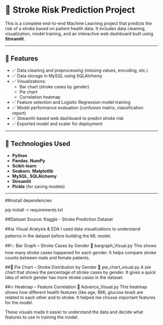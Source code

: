 # 🧠 Stroke Risk Prediction Project

This is a complete end-to-end Machine Learning project that predicts the risk of a stroke based on patient health data. It includes data cleaning, visualization, model training, and an interactive web dashboard built using **Streamlit**.

---

## 📌 Features

- ✅ Data cleaning and preprocessing (missing values, encoding, etc.)
- ✅ Data storage in MySQL using SQLAlchemy
- ✅ Visualizations:
  - Bar chart (stroke cases by gender)
  - Pie chart
  - Correlation heatmap
- ✅ Feature selection and Logistic Regression model training
- ✅ Model performance evaluation (confusion matrix, classification report)
- ✅ Streamlit-based web dashboard to predict stroke risk
- ✅ Exported model and scaler for deployment

---

## 🔧 Technologies Used

- **Python**
- **Pandas**, **NumPy**
- **Scikit-learn**
- **Seaborn**, **Matplotlib**
- **MySQL**, **SQLAlchemy**
- **Streamlit**
- **Pickle** (for saving models)

---
##install dependencies

pip install -r requirements.txt


##Dataset
Source: Kaggle - Stroke Prediction Dataset

##📊 Visual Analysis & EDA
I used data visualizations to understand patterns in the dataset before building the ML model.

##📉 Bar Graph – Stroke Cases by Gender
📄 bargraph_Visual.py
This shows how many stroke cases happened for each gender. It helps compare stroke counts between male and female patients.

##🥧 Pie Chart – Stroke Distribution by Gender
📄 pie_chart_visual.py
A pie chart that shows the percentage of stroke cases by gender. It gives a quick idea of which gender has more stroke cases in the dataset.

##🔥 Heatmap – Feature Correlation
📄 Advance_Visual.py
This heatmap shows how different health features (like age, BMI, glucose level) are related to each other and to stroke. It helped me choose important features for the model.

These visuals made it easier to understand the data and decide what features to use in training the model.


